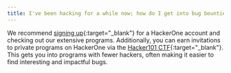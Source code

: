 ```yaml
---
title: I've been hacking for a while now; how do I get into bug bounties?
---
```


We recommend [signing up](https://hackerone.com/users/sign_up){:target="_blank"} for a HackerOne account and checking out our extensive programs. Additionally, you can earn invitations to private programs on HackerOne via the [Hacker101 CTF](https://ctf.hacker101.com/){:target="_blank"}. This gets you into programs with fewer hackers, often making it easier to find interesting and impactful bugs.
